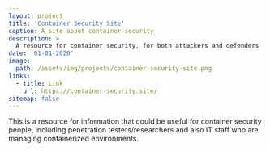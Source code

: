 ```yaml
---
layout: project
title: 'Container Security Site'
caption: A site about container security
description: >
  A resource for container security, for both attackers and defenders
date: '01-01-2020'
image: 
  path: /assets/img/projects/container-security-site.png
links:
  - title: Link
    url: https://container-security.site/
sitemap: false
---
```


This is a resource for information that could be useful for container security people, including penetration testers/researchers and also IT staff who are managing containerized environments.